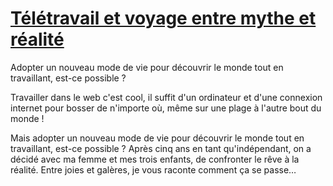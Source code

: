 # [Télétravail et voyage entre mythe et réalité](https://event.afup.org/forumphp2017/programme/#2219)

Adopter un nouveau mode de vie pour découvrir le monde tout en travaillant, est-ce possible ?

Travailler dans le web c'est cool, il suffit d'un ordinateur et d'une connexion internet pour bosser de n'importe où, même sur une plage à l'autre bout du monde !

Mais adopter un nouveau mode de vie pour découvrir le monde tout en travaillant, est-ce possible ? Après cinq ans en tant qu'indépendant, on a décidé avec ma femme et mes trois enfants, de confronter le rêve à la réalité. Entre joies et galères, je vous raconte comment ça se passe…
